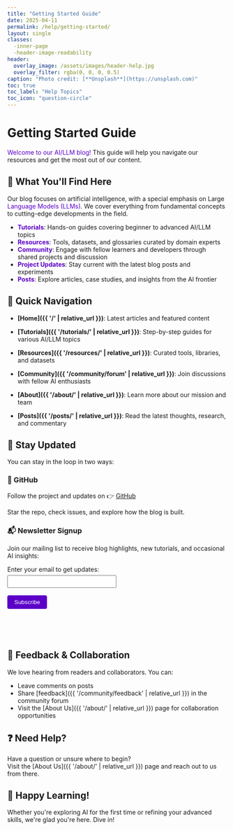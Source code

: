 ```yaml
---
title: "Getting Started Guide"
date: 2025-04-11
permalink: /help/getting-started/
layout: single
classes:
  -inner-page
  -header-image-readability
header:
  overlay_image: /assets/images/header-help.jpg
  overlay_filter: rgba(0, 0, 0, 0.5)
caption: "Photo credit: [**Unsplash**](https://unsplash.com)"
toc: true
toc_label: "Help Topics"
toc_icon: "question-circle"
---
```



# Getting Started Guide

<span style="color:#5c00c7;">Welcome to our AI/LLM blog!</span> This guide will help you navigate our resources and get the most out of our content.

## 🚀 What You'll Find Here

Our blog focuses on artificial intelligence, with a special emphasis on Large <span style="color:#5c00c7;">Language Models (LLMs)</span>. We cover everything from fundamental concepts to cutting-edge developments in the field.

- <span style="color:#5c00c7;">**Tutorials**</span>: Hands-on guides covering beginner to advanced AI/LLM topics  
- <span style="color:#5c00c7;">**Resources**</span>: Tools, datasets, and glossaries curated by domain experts  
- <span style="color:#5c00c7;">**Community**</span>: Engage with fellow learners and developers through shared projects and discussion  
- <span style="color:#5c00c7;">**Project Updates**</span>: Stay current with the latest blog posts and experiments  
- <span style="color:#5c00c7;">**Posts**</span>: Explore articles, case studies, and insights from the AI frontier


## 🔗 Quick Navigation

- **[Home]({{ '/' | relative_url }})**: Latest articles and featured content  
- **[Tutorials]({{ '/tutorials/' | relative_url }})**: Step-by-step guides for various AI/LLM topics  

- **[Resources]({{ '/resources/' | relative_url }})**: Curated tools, libraries, and datasets  
- **[Community]({{ '/community/forum' | relative_url }})**: Join discussions with fellow AI enthusiasts  
- **[About]({{ '/about/' | relative_url }})**: Learn more about our mission and team  
- **[Posts]({{ '/posts/' | relative_url }})**: Read the latest thoughts, research, and commentary


## 📰 Stay Updated

You can stay in the loop in two ways:

### 🌟 GitHub

Follow the project and updates on 👉 [GitHub](https://github.com/sednabcn/ai-llm-blog)

Star the repo, check issues, and explore how the blog is built.

### 📬 Newsletter Signup

Join our mailing list to receive blog highlights, new tutorials, and occasional AI insights:


<div class="page__content" style="max-width: 700px; margin: 0 auto;">
<form action="https://buttondown.email/api/emails/embed-subscribe/sednaletter" method="post" target="popupwindow" onsubmit="window.open('https://buttondown.email/sednaletter', 'popupwindow')" class="embeddable-buttondown-form">
  <label for="bd-email">Enter your email to get updates:</label><br>
  <input type="email" name="email" id="bd-email" style="padding:5px; margin-top:5px; width:250px;"><br><br>
  <input type="submit" value="Subscribe" style="background:#5c00c7; color:white; border:none; padding:8px 16px; border-radius:4px; cursor:pointer;">
</form>
<div class="spacer" style="height: 50px;"></div>
</div>




## 💬 Feedback & Collaboration

We love hearing from readers and collaborators. You can:

- Leave comments on posts  
- Share [feedback]({{ '/community/feedback' | relative_url }}) in the community forum  
- Visit the [About Us]({{ '/about/' | relative_url }}) page for collaboration opportunities  


## ❓ Need Help?

Have a question or unsure where to begin?  
Visit the [About Us]({{ '/about/' | relative_url }}) page and reach out to us from there.


## 🎉 Happy Learning!

Whether you're exploring AI for the first time or refining your advanced skills, we're glad you're here. Dive in!

